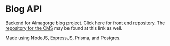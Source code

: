 # Blog API

Backend for Almagorge blog project. Click here for [front end repository](https://github.com/DrantDumani/my-blog).
The [repository for the CMS](https://github.com/DrantDumani/author-blog) may be found at this link as well.

Made using NodeJS, ExpressJS, Prisma, and Postgres.

